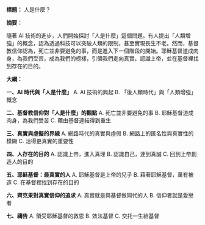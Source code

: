 **標題：** 人是什麼？

**摘要：**

隨著 AI 技術的進步，人們開始探討「人是什麼」這個問題。有人提出「人類增強」的概念，認為透過科技可以突破人類的限制，甚至實現長生不老。然而，基督教信仰認為，死亡並非要避免的事，而是進入下一個階段的開始。耶穌基督道成肉身，為我們受苦，成為我們的榜樣，引領我們走向真實，認識上帝，並在基督裡找到存在的目的。

**大綱：**

**一、AI 時代與「人是什麼」**
    A. AI 技術的興起
    B. 「後人類時代」與「人類增強」概念

**二、基督教信仰對「人是什麼」的觀點**
    A. 死亡並非要避免的事
    B. 耶穌基督道成肉身，為我們受苦
    C. 藉由基督連結得到重生

**三、真實與虛擬的界線**
    A. 網路時代的真實與虛假
    B. 網路上的匿名性與真實性的模糊
    C. 活得更真實的重要性

**四、人存在的目的**
    A. 認識上帝，進入真理
    B. 認識自己，達到真誠
    C. 回到上帝創造人的目的

**五、耶穌基督：最真實的人**
    A. 耶穌基督是上帝的兒子
    B. 藉著耶穌基督，萬有被造
    C. 在基督裡找到存在的目的

**六、齊克果對真實信仰的追求**
    A. 真實就是與基督做同代的人
    B. 信仰者就是愛戀者

**七、禱告**
    A. 領受耶穌基督的救恩
    B. 效法基督
    C. 交托一生給基督